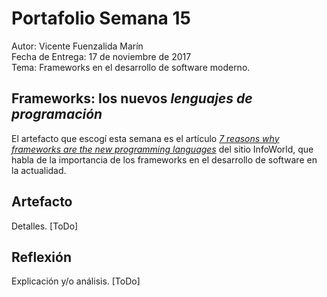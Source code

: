 
# Portafolio Semana 15

Autor: Vicente Fuenzalida Marín  
Fecha de Entrega: 17 de noviembre de 2017  
Tema: Frameworks en el desarrollo de software moderno.

## Frameworks: los nuevos *lenguajes de programación*

El artefacto que escogí esta semana es el artículo [*7 reasons why frameworks are the new programming languages*](https://www.infoworld.com/article/2902242/application-development/7-reasons-why-frameworks-are-the-new-programming-languages.html?page=2) del sitio InfoWorld, que habla de la importancia de los frameworks en el desarrollo de software en la actualidad.

## Artefacto

Detalles. [ToDo]

## Reflexión

Explicación y/o análisis. [ToDo]